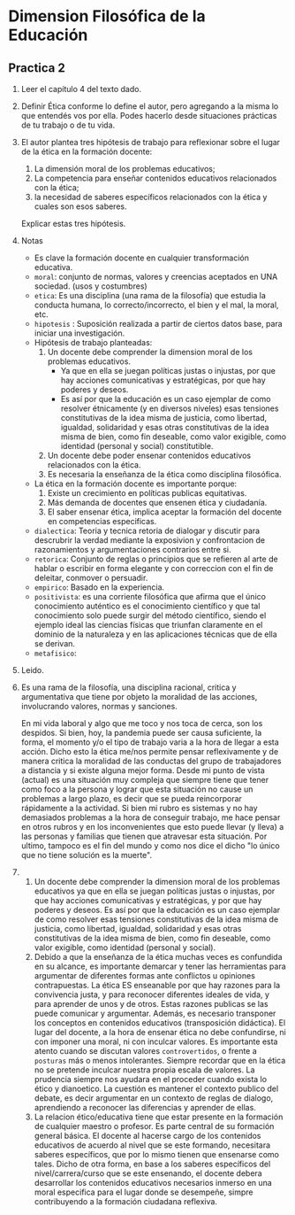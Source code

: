 # Dimension Filosófica de la Educación

## Practica 2

1. Leer el capítulo 4 del texto dado.
2. Definir Ética conforme lo define el autor, pero agregando a la misma lo que entendés vos por ella. Podes hacerlo desde situaciones prácticas de tu trabajo o de tu vida.
3. El autor plantea tres hipótesis de trabajo para reflexionar sobre el lugar de la ética en la formación docente:
    1. La dimensión moral de los problemas educativos;
    2. La competencia para enseñar contenidos educativos relacionados con la ética;
    3. la necesidad de saberes específicos relacionados con la ética y cuales son esos saberes.

    Explicar estas tres hipótesis.
    
 1. Notas
    * Es clave la formación docente en cualquier transformación  educativa.
    * `moral`: conjunto de normas, valores y creencias aceptados en UNA sociedad. (usos y costumbres)
    * `etica`: Es una disciplina (una rama de la filosofía) que estudia la conducta humana, lo correcto/incorrecto, 
        el bien y el mal, la moral, etc.  
    * `hipotesis` : Suposición realizada a partir de ciertos datos base, para iniciar una investigación.     
    * Hipótesis de trabajo planteadas:
        1. Un docente debe comprender la dimension moral de los problemas educativos.
            * Ya que en ella se juegan políticas justas o injustas, por que hay acciones comunicativas y estratégicas,
                por que hay poderes y deseos.
            * Es así por que la educación es un caso ejemplar de como resolver étnicamente (y en diversos niveles)
                esas tensiones constitutivas de la idea misma de justicia, como libertad, igualdad, solidaridad y esas otras
                constitutivas de la idea misma de bien, como fin deseable, como valor exigible, como identidad (personal y social) 
                constitutible.       
        2. Un docente debe poder ensenar contenidos educativos relacionados con la ética.
        3. Es necesaria la enseñanza de la ética como disciplina filosófica.
    * La ética en la formación docente es importante porque:
        1. Existe un crecimiento en políticas publicas equitativas.
        2. Más demanda de docentes que ensenen ética y ciudadanía.
        3. El saber ensenar ética, implica aceptar la formación del docente en competencias especificas.
    * `dialectica`: Teoria y tecnica retoria de dialogar y discutir para descrubrir la verdad mediante la exposivion y 
        confrontacion de razonamientos y argumentaciones contrarios entre si.
    * `retorica`: Conjunto de reglas o principios que se refieren al arte de hablar o escribir en forma elegante
        y con correccion con el fin de deleitar, conmover o persuadir.
    * `empirico`: Basado en la experiencia.
    * `positivista`:  es una corriente filosófica que afirma que el único conocimiento auténtico es el conocimiento 
        científico y que tal conocimiento solo puede surgir del método científico, siendo el ejemplo ideal las 
        ciencias físicas que triunfan claramente en el dominio de la naturaleza y en las aplicaciones técnicas que de 
        ella se derivan.    
    * `metafisico`:     
   
            
   
 1. Leido.               
 2. Es una rama de la filosofía, una disciplina racional, critica y argumentativa que tiene por objeto la moralidad de 
    las acciones, involucrando valores, normas y sanciones.
     
    En mi vida laboral y algo que me toco y nos toca de cerca, son los despidos. Si bien, hoy, la pandemia puede ser causa
    suficiente, la forma, el momento y/o el tipo de trabajo varia a la hora de llegar a esta acción.
    Dicho esto la ética me/nos permite pensar reflexivamente y de manera critica la moralidad de las conductas del grupo de trabajadores 
    a distancia y si existe alguna mejor forma. Desde mi punto de vista (actual) es una situación muy compleja que siempre 
    tiene que tener como foco a la persona y lograr que esta situación no cause un problemas a largo plazo, es decir que se pueda
    reincorporar rápidamente a la actividad. Si bien mi rubro es sistemas y no hay demasiados problemas a la hora de conseguir
    trabajo, me hace pensar en otros rubros y en los inconvenientes que esto puede llevar (y lleva) a las personas y familias
    que tienen que atravesar esta situación. Por ultimo, tampoco es el fin del mundo y como nos dice el dicho 
    "lo único que no tiene solución es la muerte".
    
 3. 
    1. Un docente debe comprender la dimension moral de los problemas educativos ya que en ella se juegan políticas justas o injustas, 
        por que hay acciones comunicativas y estratégicas, y por que hay poderes y deseos. 
        Es así por que la educación es un caso ejemplar de como resolver esas tensiones constitutivas de la idea misma de 
        justicia, como libertad, igualdad, solidaridad y esas otras constitutivas de la idea misma de bien, como fin deseable, 
        como valor exigible, como identidad (personal y social).
    2. Debido a que la enseñanza de la ética muchas veces es confundida en su alcance, es importante demarcar y tener las herramientas
        para argumentar de diferentes formas ante conflictos u opiniones contrapuestas. 
        La ética ES enseanable por que hay razones para la convivencia justa, y para reconocer diferentes ideales de vida, y
        para aprender de unos y de otros. Estas razones publicas se las puede comunicar y argumentar.
        Además, es necesario transponer los conceptos en contenidos educativos (transposición didáctica). 
        El lugar del docente, a la hora de ensenar ética no debe confundirse, ni con imponer una moral, ni con inculcar valores.
        Es importante esta atento cuando se discutan valores `controvertidos`, o frente a `posturas` más o menos intolerantes.
        Siempre recordar que en la ética no se pretende inculcar nuestra propia escala de valores. La prudencia siempre nos ayudara
        en el proceder cuando exista lo ético y dianoetico.
        La cuestión es mantener el contexto publico del debate, es decir argumentar en un contexto de reglas de dialogo, aprendiendo
        a reconocer las diferencias y aprender de ellas.
    3. La relacion ético/educativa tiene que estar presente en la formación de cualquier maestro o profesor. Es parte central de su 
        formación general básica. 
        El docente al hacerse cargo de los contenidos educativos de acuerdo al nivel que se este formando, necesitara saberes 
        específicos, que por lo mismo tienen que ensenarse como tales.
        Dicho de otra forma, en base a los saberes específicos del nivel/carrera/curso que se este ensenando, el docente debera desarrollar
        los contenidos educativos necesarios inmerso en una moral especifica para el lugar donde se desempeñe, simpre contribuyendo 
        a la formación ciudadana reflexiva.   
          
                      